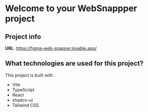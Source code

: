 # Welcome to your WebSnappper project

## Project info

**URL**: https://figma-web-snapper.lovable.app/


## What technologies are used for this project?

This project is built with .

- Vite
- TypeScript
- React
- shadcn-ui
- Tailwind CSS
